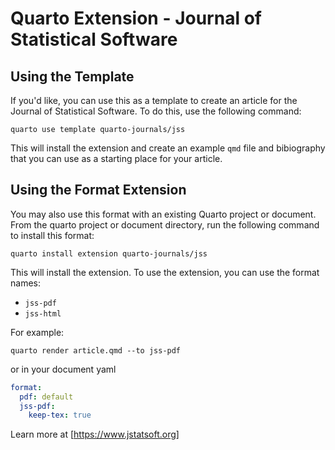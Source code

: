 # Quarto Extension - Journal of Statistical Software

## Using the Template
If you'd like, you can use this as a template to create an article for the Journal of Statistical Software. To do this, use the following command:

```
quarto use template quarto-journals/jss
```

This will install the extension and create an example `qmd` file and bibiography that you can use as a starting place for your article.

## Using the Format Extension
You may also use this format with an existing Quarto project or document. From the quarto project or document directory, run the following command to install this format:

```
quarto install extension quarto-journals/jss
```

This will install the extension. To use the extension, you can use the format names:

- `jss-pdf`
- `jss-html`

For example:

```
quarto render article.qmd --to jss-pdf
```

or in your document yaml

```yaml
format:
  pdf: default
  jss-pdf:
    keep-tex: true    
```

Learn more at [https://www.jstatsoft.org]
